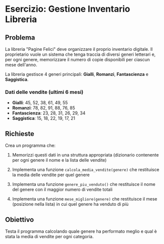 # Esercizio: Gestione Inventario Libreria

## Problema

La libreria "Pagine Felici" deve organizzare il proprio inventario digitale. Il proprietario vuole un sistema che tenga traccia di diversi generi letterari e, per ogni genere, memorizzare il numero di copie disponibili per ciascun mese dell'anno.

La libreria gestisce 4 generi principali: **Gialli**, **Romanzi**, **Fantascienza** e **Saggistica**.

### Dati delle vendite (ultimi 6 mesi)

- **Gialli**: 45, 52, 38, 61, 49, 55
- **Romanzi**: 78, 82, 91, 88, 76, 85
- **Fantascienza**: 23, 28, 31, 26, 29, 34
- **Saggistica**: 15, 18, 22, 19, 17, 21

## Richieste

Crea un programma che:

1. Memorizzi questi dati in una struttura appropriata (dizionario contenente per ogni genere il nome e la lista delle vendite)

2. Implementa una funzione `calcola_media_vendite(genere)` che restituisce la media delle vendite per quel genere

3. Implementa una funzione `genere_piu_venduto()` che restituisce il nome del genere con il maggior numero di vendite totali

4. Implementa una funzione `mese_migliore(genere)` che restituisce il mese (posizione nella lista) in cui quel genere ha venduto di più

## Obiettivo

Testa il programma calcolando quale genere ha performato meglio e qual è stata la media di vendite per ogni categoria.
